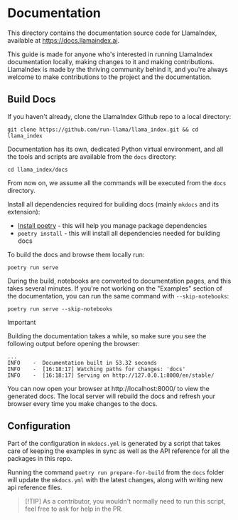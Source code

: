 # Documentation

This directory contains the documentation source code for LlamaIndex, available at https://docs.llamaindex.ai.

This guide is made for anyone who's interested in running LlamaIndex documentation locally,
making changes to it and making contributions. LlamaIndex is made by the thriving community
behind it, and you're always welcome to make contributions to the project and the
documentation.

## Build Docs

If you haven't already, clone the LlamaIndex Github repo to a local directory:

```
git clone https://github.com/run-llama/llama_index.git && cd llama_index
```

Documentation has its own, dedicated Python virtual environment, and all the tools and scripts are available from the
`docs` directory:

```
cd llama_index/docs
```

From now on, we assume all the commands will be executed from the `docs` directory.

Install all dependencies required for building docs (mainly `mkdocs` and its extension):

- [Install poetry](https://python-poetry.org/docs/#installation) - this will help you manage package dependencies
- `poetry install` - this will install all dependencies needed for building docs

To build the docs and browse them locally run:

```
poetry run serve
```

During the build, notebooks are converted to documentation pages, and this takes several minutes. If you're not
working on the "Examples" section of the documentation, you can run the same command with `--skip-notebooks`:

```
poetry run serve --skip-notebooks
```

> [!IMPORTANT]
> Building the documentation takes a while, so make sure you see the following output before opening the browser:
>
> ```
> ...
> INFO    -  Documentation built in 53.32 seconds
> INFO    -  [16:18:17] Watching paths for changes: 'docs'
> INFO    -  [16:18:17] Serving on http://127.0.0.1:8000/en/stable/
> ```

You can now open your browser at http://localhost:8000/ to view the generated docs. The local server will rebuild the
docs and refresh your browser every time you make changes to the docs.

## Configuration

Part of the configuration in `mkdocs.yml` is generated by a script that takes care of keeping the examples in sync as
well as the API reference for all the packages in this repo.

Running the command `poetry run prepare-for-build` from the `docs` folder will update the `mkdocs.yml` with the latest
changes, along with writing new api reference files.

> [!TIP] As a contributor, you wouldn't normally need to run this script, feel free to ask for help in the PR.
